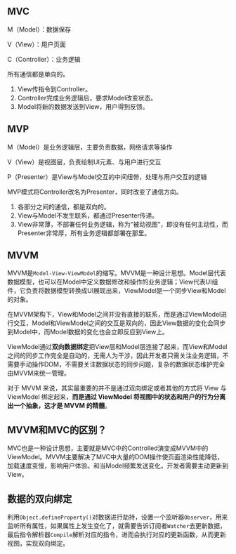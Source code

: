 

## MVC

M（Model）：数据保存

V（View）：用户页面

C（Controller）：业务逻辑

所有通信都是单向的。

1. View传指令到Controller。
2. Controller完成业务逻辑后，要求Model改变状态。
3. Model将新的数据发送到View，用户得到反馈。

## MVP

M（Model）是业务逻辑层，主要负责数据，网络请求等操作

V（View）是视图层，负责绘制UI元素、与用户进行交互

P（Presenter）是View与Model交互的中间纽带，处理与用户交互的逻辑

MVP模式将Controller改名为Presenter，同时改变了通信方向。

1. 各部分之间的通信，都是双向的。
2. View与Model不发生联系，都通过Presenter传递。
3. View非常薄，不部署任何业务逻辑，称为“被动视图”，即没有任何主动性，而Presenter非常厚，所有业务逻辑都部署在那里。

## MVVM

MVVM是`Model-View-ViewModel`的缩写。MVVM是一种设计思想。Model层代表数据模型，也可以在Model中定义数据修改和操作的业务逻辑；View代表UI组件，它负责将数据模型转换成UI展现出来，ViewModel是一个同步View和Model的对象。

在MVVM架构下，View和Model之间并没有直接的联系，而是通过ViewModel进行交互，Model和ViewModel之间的交互是双向的，因此View数据的变化会同步到Model中，而Model数据的变化也会立即反应到View上。

ViewModel通过**双向数据绑定**把View层和Model层连接了起来，而View和Model之间的同步工作完全是自动的，无需人为干涉，因此开发者只需关注业务逻辑，不需要手动操作DOM，不需要关注数据状态的同步问题，复杂的数据状态维护完全由MVVM来统一管理。

对于 MVVM 来说，其实最重要的并不是通过双向绑定或者其他的方式将 View 与 ViewModel 绑定起来，**而是通过 ViewModel 将视图中的状态和用户的行为分离出一个抽象，这才是 MVVM 的精髓**。

## MVVM和MVC的区别？

MVC也是一种设计思想，主要就是MVC中的Controlled演变成MVVM中的ViewModel。MVVM主要解决了MVC中大量的DOM操作使页面渲染性能降低，加载速度变慢，影响用户体验。和当Model频繁发送变化，开发者需要主动更新到View。

## 数据的双向绑定

利用`Object.defineProperty()`对数据进行劫持，设置一个监听器`Observer`，用来监听所有属性，如果属性上发生变化了，就需要告诉订阅者`Watcher`去更新数据，最后指令解析器`Compile`解析对应的指令，进而会执行对应的更新函数，从而更新视图，实现双向绑定。

